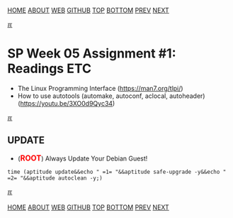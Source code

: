 ---
---
[HOME](index.md)
[ABOUT](README.md)
[WEB](https://osp4diss.vlsm.org/)
[GITHUB](https://github.com/os2xx/osp4diss/)
[TOP](#)
[BOTTOM](#endofpage)
[PREV](ASP.md#idx05)
[NEXT](S05-02.md)

[&#x213C;](#endofpage)<br id="idx00">
# SP Week 05 Assignment #1: Readings ETC

* The Linux Programming Interface (<https://man7.org/tlpi/>)
* How to use autotools (automake, autoconf, aclocal, autoheader) (<https://youtu.be/3XO0d9Qyc34>)

[&#x213C;](#)<br id="idx01">
## UPDATE
* (<span style="color:red; font-weight:bold; font-size:larger;">ROOT</span>)
  Always Update Your Debian Guest! 

```
time (aptitude update&&echo " =1= "&&aptitude safe-upgrade -y&&echo " =2= "&&aptitude autoclean -y;)

```

[&#x213C;](#)<br id="endofpage"><br>
[HOME](index.md)
[ABOUT](README.md)
[WEB](https://osp4diss.vlsm.org/)
[GITHUB](https://github.com/os2xx/osp4diss/)
[TOP](#)
[BOTTOM](#endofpage)
[PREV](ASP.md#idx05)
[NEXT](S05-02.md)
<br>

